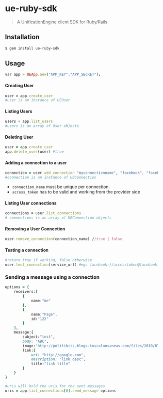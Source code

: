 # ue-ruby-sdk 
> A UnificationEngine client SDK for Ruby/Rails

## Installation

```sh
$ gem install ue-ruby-sdk
```

## Usage

```ruby
var app = UEApp.new("APP_KEY","APP_SECRET");
```

#### Creating User
```ruby
user = app.create_user
#user is an instance of UEUser
```

#### Listing Users
```ruby
users = app.list_users
#users is an array of User objects
```

#### Deleting User
```ruby
user = app.create_user
app.delete_user(user) #true
```

#### Adding a connection to a user
```ruby
connection = user.add_connection "myconnectionname", "facebook", "facebook_access_token")
#connection is an instance of UEConnection
```

- `connection_name` must be unique per connection.
- `access_token` has to be valid and working from the provider side


#### Listing User connections
```ruby
connections = user.list_connections
# connections is an array of UEConnection objects
```
#### Removing a User Connection
```ruby
user.remove_connection(connection_name) //true | false
```

#### Testing a connection
```ruby
#return true if working, false otherwise
user.test_connection(service_url) #eg: facebook://accesstoken@facebook.com
```

### Sending a message using a connection
```ruby
options = {
    receivers:[
        {
            name:"me"
        },
        {
            name:"Page",
            id:"122"
        }
    ],
    message:{
        subject:"test",
        body: "ABC",
        image:"http://politibits.blogs.tuscaloosanews.com/files/2010/07/sanford_big_dummy_navy_shirt.jpg",
        link:{
            uri: "http://google.com",
            description: "link desc",
            title:"link title"
        }
    }
}

#uris will hold the uris for the sent messages
uris = app.list_connections[0].send_message options 
```
